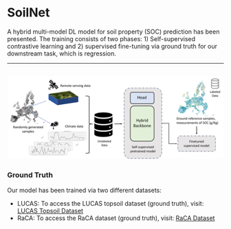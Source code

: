 # SoilNet

A hybrid multi-model DL model for soil property (SOC) prediction has been presented. The training consists of two phases: 1) Self-supervised contrastive learning and 2) supervised fine-tuning via ground truth for our downstream task, which is regression.

---
![Graohical_abstract](https://github.com/moienr/SoilNet/blob/main/readme_imgs/Graphical_abs2.jpg)
---

### Ground Truth
Our model has been trained via two different datasets:
- LUCAS: To access the LUCAS topsoil dataset (ground truth), visit: [LUCAS Topsoil Dataset](https://esdac.jrc.ec.europa.eu/content/topsoil-physical-properties-europe-based-lucas-topsoil-data)
- RaCA: To access the RaCA dataset (ground truth), visit: [RaCA Dataset]((https://www.nrcs.usda.gov/resources/data-and-reports/rapid-carbon-assessment-raca))
